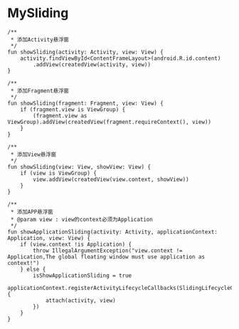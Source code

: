 # MySliding

    /**
     * 添加Activity悬浮窗
     */
    fun showSliding(activity: Activity, view: View) {
        activity.findViewById<ContentFrameLayout>(android.R.id.content)
            .addView(createdView(activity, view))
    }

    /**
     * 添加Fragment悬浮窗
     */
    fun showSliding(fragment: Fragment, view: View) {
        if (fragment.view is ViewGroup) {
            (fragment.view as ViewGroup).addView(createdView(fragment.requireContext(), view))
        }
    }

    /**
     * 添加View悬浮窗
     */
    fun showSliding(view: View, showView: View) {
        if (view is ViewGroup) {
            view.addView(createdView(view.context, showView))
        }
    }

    /**
     * 添加APP悬浮窗
     * @param view : view的context必须为Application
     */
    fun showApplicationSliding(activity: Activity, applicationContext: Application, view: View) {
        if (view.context !is Application) {
            throw IllegalArgumentException("view.context != Application,The global floating window must use application as context!")
        } else {
            isShowApplicationSliding = true
            applicationContext.registerActivityLifecycleCallbacks(SlidingLifecycleCallback.apply {
                attach(activity, view)
            })
        }
    }
